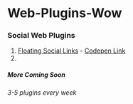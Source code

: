 # Web-Plugins-Wow
### Social Web Plugins

1. [Floating Social Links](https://github.com/biswabijaya/Web-Plugins-WoW/blob/master/social/floating-social-links.html "Floating Social Links") - [Codepen Link](https://codepen.io/biswabijaya/pen/vYYGzmO "Codepen Link")
2.

##### More Coming Soon
###### 3-5 plugins every week
